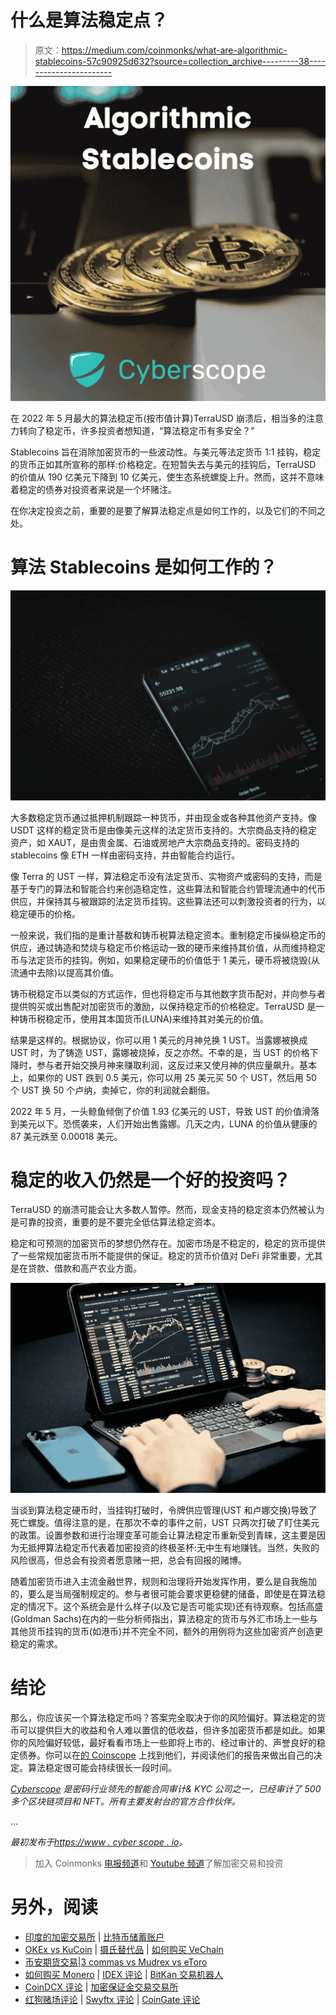 # 什么是算法稳定点？

> 原文：<https://medium.com/coinmonks/what-are-algorithmic-stablecoins-57c90925d632?source=collection_archive---------38----------------------->

![](img/292e782bfabcbd7ad21eddd430197081.png)

在 2022 年 5 月最大的算法稳定币(按市值计算)TerraUSD 崩溃后，相当多的注意力转向了稳定币，许多投资者想知道，“算法稳定币有多安全？”

Stablecoins 旨在消除加密货币的一些波动性。与美元等法定货币 1:1 挂钩，稳定的货币正如其所宣称的那样:价格稳定。在短暂失去与美元的挂钩后，TerraUSD 的价值从 190 亿美元下降到 10 亿美元，使生态系统螺旋上升。然而，这并不意味着稳定的债券对投资者来说是一个坏赌注。

在你决定投资之前，重要的是要了解算法稳定点是如何工作的，以及它们的不同之处。

# 算法 Stablecoins 是如何工作的？

![](img/a98e290c171d3f16a2c5c36006271878.png)

大多数稳定货币通过抵押机制跟踪一种货币，并由现金或各种其他资产支持。像 USDT 这样的稳定货币是由像美元这样的法定货币支持的。大宗商品支持的稳定资产，如 XAUT，是由贵金属、石油或房地产大宗商品支持的。密码支持的 stablecoins 像 ETH 一样由密码支持，并由智能合约运行。

像 Terra 的 UST 一样，算法稳定币没有法定货币、实物资产或密码的支持，而是基于专门的算法和智能合约来创造稳定性，这些算法和智能合约管理流通中的代币供应，并保持其与被跟踪的法定货币挂钩。这些算法还可以刺激投资者的行为，以稳定硬币的价格。

一般来说，我们指的是重计基数和铸币税算法稳定资本。重制稳定币操纵稳定币的供应，通过铸造和焚烧与稳定币价格运动一致的硬币来维持其价值，从而维持稳定币与法定货币的挂钩。例如，如果稳定硬币的价值低于 1 美元，硬币将被烧毁(从流通中去除)以提高其价值。

铸币税稳定币以类似的方式运作，但也将稳定币与其他数字货币配对，并向参与者提供购买或出售配对加密货币的激励，以保持稳定币的价格稳定。TerraUSD 是一种铸币税稳定币，使用其本国货币(LUNA)来维持其对美元的价值。

结果是这样的。根据协议，你可以用 1 美元的月神兑换 1 UST。当露娜被换成 UST 时，为了铸造 UST，露娜被烧掉，反之亦然。不幸的是，当 UST 的价格下降时，参与者开始交换月神来赚取利润，这反过来又使月神的供应量飙升。基本上，如果你的 UST 跌到 0.5 美元，你可以用 25 美元买 50 个 UST，然后用 50 个 UST 换 50 个卢纳，卖掉它，你的利润就会翻倍。

2022 年 5 月，一头鲸鱼倾倒了价值 1.93 亿美元的 UST，导致 UST 的价值滑落到美元以下。恐慌袭来，人们开始出售露娜。几天之内，LUNA 的价值从健康的 87 美元跌至 0.00018 美元。

# 稳定的收入仍然是一个好的投资吗？

TerraUSD 的崩溃可能会让大多数人暂停。然而，现金支持的稳定资本仍然被认为是可靠的投资，重要的是不要完全低估算法稳定资本。

稳定和可预测的加密货币的梦想仍然存在。加密市场是不稳定的，稳定的货币提供了一些常规加密货币所不能提供的保证。稳定的货币价值对 DeFi 非常重要，尤其是在贷款、借款和高产农业方面。

![](img/866d2a33f4007a2ee65a3d4560728c72.png)

当谈到算法稳定硬币时，当挂钩打破时，令牌供应管理(UST 和卢娜交换)导致了死亡螺旋。值得注意的是，在那次不幸的事件之前，UST 只两次打破了盯住美元的政策。设置参数和进行治理变革可能会让算法稳定币重新受到青睐，这主要是因为无抵押算法稳定币代表着加密投资的终极圣杯:无中生有地赚钱。当然，失败的风险很高，但总会有投资者愿意赌一把，总会有回报的赌博。

随着加密货币进入主流金融世界，规则和治理将开始发挥作用，要么是自我施加的，要么是当局强制规定的。参与者很可能会要求更稳健的储备，即使是在算法稳定的情况下。这个系统会是什么样子(以及它是否可能实现)还有待观察。包括高盛(Goldman Sachs)在内的一些分析师指出，算法稳定的货币与外汇市场上一些与其他货币挂钩的货币(如港币)并不完全不同，额外的用例将为这些加密资产创造更稳定的需求。

# 结论

那么，你应该买一个算法稳定币吗？答案完全取决于你的风险偏好。算法稳定的货币可以提供巨大的收益和令人难以置信的低收益，但许多加密货币都是如此。如果你的风险偏好较低，最好看看市场上一些即将上市的、经过审计的、声誉良好的稳定债券。你可以在[的 Coinscope](https://coinscope.co/) 上找到他们，并阅读他们的报告来做出自己的决定。算法稳定很可能会持续很长一段时间。

[*Cyberscope*](https://www.cyberscope.io/) *是密码行业领先的智能合同审计& KYC 公司之一，已经审计了 500 多个区块链项目和 NFT。所有主要发射台的官方合作伙伴。*

…

*最初发布于*[*https://www . cyber scope . io*](https://www.cyberscope.io/)*。*

> 加入 Coinmonks [电报频道](https://t.me/coincodecap)和 [Youtube 频道](https://www.youtube.com/c/coinmonks/videos)了解加密交易和投资

# 另外，阅读

*   [印度的加密交易所](/coinmonks/bitcoin-exchange-in-india-7f1fe79715c9) | [比特币储蓄账户](/coinmonks/bitcoin-savings-account-e65b13f92451)
*   [OKEx vs KuCoin](https://coincodecap.com/okex-kucoin) | [摄氏替代品](https://coincodecap.com/celsius-alternatives) | [如何购买 VeChain](https://coincodecap.com/buy-vechain)
*   [币安期货交易](https://coincodecap.com/binance-futures-trading)|[3 commas vs Mudrex vs eToro](https://coincodecap.com/mudrex-3commas-etoro)
*   [如何购买 Monero](https://coincodecap.com/buy-monero) | [IDEX 评论](https://coincodecap.com/idex-review) | [BitKan 交易机器人](https://coincodecap.com/bitkan-trading-bot)
*   [CoinDCX 评论](/coinmonks/coindcx-review-8444db3621a2) | [加密保证金交易交易所](https://coincodecap.com/crypto-margin-trading-exchanges)
*   [红狗赌场评论](https://coincodecap.com/red-dog-casino-review) | [Swyftx 评论](https://coincodecap.com/swyftx-review) | [CoinGate 评论](https://coincodecap.com/coingate-review)